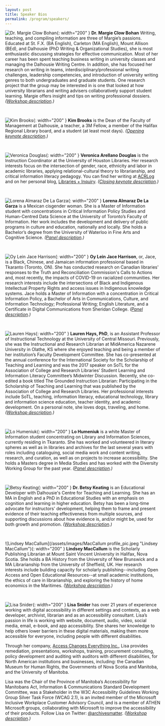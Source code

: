 ```yaml
---
layout: post
title: Speaker Bios
permalink: /program/speakers/
---
```

![Dr. Margie Clow Bohan](/assets/images/clow-bohan-1.jpg "Dr. Margie Clow Bohan"){: width="200" }
<a name="bohan"></a>**Dr. Margie Clow Bohan**
Writing, teaching, and compiling information are three of Margie’s passions. Educated at St. F.X. (BA English), Carleton (MA English), Mount Allison (BEd), and Dalhousie (PhD Writing & Organizational Studies), she is most enthusiastic discussing strategies for effective communication. Most of her career has been spent teaching business writing in university classes and managing the Dalhousie Writing Centre. In addition, she has focused her research on writing in teams, interdisciplinary/professional writing challenges, leadership competencies, and introduction of university writing genres to both undergraduates and graduate students. One research project that the group may be interested in is one that looked at how university librarians and writing advisers collaboratively support student learning. Margie offers insight and tips on writing professional dossiers. *([Workshop description](/program/workshops#workshop-2).)*

<br />

![Kim Brooks](/assets/images/Keynote1KimBrooks350p.jpg "Kim Brooks"){: width="200" }
<a name="brooks"></a>**Kim Brooks** is the Dean of the Faculty of Management at Dalhousie, a teacher, a 3M Fellow, a member of the Halifax Regional Library board, and a student (at least most days). *([Opening keynote description](/program/keynotes#keynote-1).)*

<br />

![Veronica Douglas](/assets/images/Keynote2VeronicaArellanoDouglas197.jpg "Veronica Douglas"){: width="200" }
<a name="douglas"></a>**Veronica Arellano Douglas** is the Instruction Coordinator at the University of Houston Libraries. Her research interests focus on the intersection of gender, race, ethnicity and labor in academic libraries, applying relational-cultural theory to librarianship, and critical information literacy pedagogy. You can find her writing at [ACRLog](https://acrlog.org) and on her personal blog, [Libraries + Inquiry](https://veronicaarellanodouglas.com). *([Closing keynote description](/program/keynotes#keynote-2).)*

<br />

![Lorena Almaraz De La Garza](/assets/images/Lorena-headshot.png "Lorena Almaraz De La Garza"){: width="200" }
<a name="garza"></a>**Lorena Almaraz De La Garza** is a Mexican cisgender woman. She is a Master of Information student with concentrations in Critical Information Policy Studies and Human-Centred Data Science at the University of Toronto’s Faculty of Information. Her work includes the development and delivery of public programs in culture and education, nationally and locally. She holds a Bachelor’s degree from the University of Waterloo in Fine Arts and Cognitive Science. *([Panel description](/program/panel).)*

<br />

![Oy Lein Jace Harrison](/assets/images/Oy-Lein-Jace.JPG "Oy Lein Jace Harrison"){: width="200" }
<a name="harrison"></a>**Oy Lein Jace Harrison**, or, Jace, is a Black, Chinese, and Jamaican information professional based in Tkaranto (Toronto, ON). She has conducted research on Canadian libraries' responses to the Truth and Reconciliation Commission's Calls to Actions and, most recently, the impacts of COVID-19 on racialized communities. Her research interests include the intersections of Black and Indigenous Intellectual Property Rights and access issues in Indigenous knowledge systems. Jace holds a Master of Information with a concentration in Critical Information Policy, a Bachelor of Arts in Communications, Culture, and Information Technology; Professional Writing; English Literature, and a Certificate in Digital Communications from Sheridan College. *([Panel description](/program/panel).)*

<br />

![Lauren Hays](/assets/images/PCLaurenHays264.jpg "Lauren Hays"){: width="200" }
<a name="hays"></a>**Lauren Hays, PhD**, is an Assistant Professor of Instructional Technology at the University of Central Missouri. Previously, she was the Instructional and Research Librarian at MidAmerica Nazarene University in Olathe, KS where she enjoyed teaching and being a member of her institution’s Faculty Development Committee. She has co-presented at the annual conference for the International Society for the Scholarship of Teaching and Learning and was the 2017 speaker on SoTL for the Association of College and Research Libraries’ Student Learning and Information Literacy Committee’s Midwinter Discussion. Recently, she co-edited a book titled The Grounded Instruction Librarian: Participating in the Scholarship of Teaching and Learning that was published by the Association of College and Research Libraries. Her professional interests include SoTL, teaching, information literacy, educational technology, library and information science education, teacher identity, and academic development. On a personal note, she loves dogs, traveling, and home. *([Workshop description](/program/workshops#workshop-1).)*

<br />

![Lo Humeniuk](/assets/images/Lo.png "Lo Humeniuk"){: width="200" }
<a name="humeniuk"></a>**Lo Humeniuk** is a white Master of Information student concentrating on Library and Information Sciences, currently residing in Tkaranto. She has worked and volunteered in literary spheres as well as in libraries and archives for the last several years with roles including cataloguing, social media work and content writing, research, and curation, as well as on projects to increase accessibility. She holds a Masters degree in Media Studies and has worked with the Diversity Working Group for the past year. *([Panel description](/program/panel).)*

<br />

![Betsy Keating](/assets/images/PCBetsyKeating264.jpg "Betsy Keating"){: width="200" }
<a name="keating"></a>**Dr. Betsy Keating** is an Educational Developer with Dalhousie's Centre for Teaching and Learning. She has an MA in English and a PhD in Educational Studies with an emphasis on cognition and learning in higher education. Betsy has been a long-time advocate for instructors' development, helping them to frame and present evidence of their teaching effectiveness from multiple sources, and supporting discussions about how evidence is, and/or might be, used for both growth and promotion. *([Workshop description](/program/workshops#workshop-2).)*  

<br />

![Lindsey MacCallum](/assets/images/MacCallum profile_pic.jpeg "Lindsey MacCallum"){: width="200" }
<a name="maccallum"></a>**Lindsey MacCallum** is the Scholarly Publishing Librarian at Mount Saint Vincent University in Halifax, Nova Scotia. She holds a BA History from the University of New Brunswick and a MA Librarianship from the University of Sheffield, UK. Her research interests include building capacity for scholarly publishing--including Open Access and Open Educational Resources--at small academic institutions, the ethics of care in librarianship, and exploring the history of home economics in the Maritimes. *([Workshop description](/program/workshops#workshop-4).)*

<br />

![Lisa Snider](/assets/images/WILU_Sniderheadshot.jpg "Lisa Snider"){: width="200" }
<a name="snider"></a>**Lisa Snider** has over 21 years of experience working with digital accessibility in different settings and contexts, as a web developer, archivist, librarian and as an accessibility consultant. Lisa’s passion in life is working with website, document, audio, video, social media, email, e-book, and app accessibility. She shares her knowledge to help others lower barriers in these digital materials, making them more accessible for everyone, including people with different disabilities.

Through her company, [Access Changes Everything Inc.](http://www.accesschangeseverything.com), Lisa provides remediation, presentations, workshops, training, procurement consulting, policy development and auditing with auditors with different disabilities, for North American institutions and businesses, including: the Canadian Museum for Human Rights, the Governments of Nova Scotia and Manitoba, and the University of Manitoba.

Lisa was the Chair of the Province of Manitoba’s Accessibility for Manitobans Act, Information & Communications Standard Development Committee, was a Stakeholder in the W3C Accessibility Guidelines Working Group Silver Task Force (WCAG 2.1), is an invited member of the Microsoft Inclusive Workplace Customer Advisory Council, and is a member of ATHEN Microsoft groups, collaborating with Microsoft to improve the accessibility of their products. Follow Lisa on Twitter: [@archivesmatter](http://twitter.com/archivesmatter). *([Workshop description](/program/workshops#workshop-3).)*
